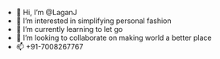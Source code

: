 - 👋 Hi, I’m @LaganJ
- 👀 I’m interested in simplifying personal fashion
- 🌱 I’m currently learning to let go
- 💞️ I’m looking to collaborate on making world a better place
- 📫 +91-7008267767

<!---
LaganJ/LaganJ is a ✨ special ✨ repository because its `README.md` (this file) appears on your GitHub profile.
You can click the Preview link to take a look at your changes.
--->
